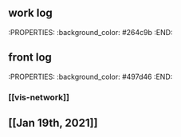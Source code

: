 ## work log
:PROPERTIES:
:background_color: #264c9b
:END:
## front log
:PROPERTIES:
:background_color: #497d46
:END:
### [[vis-network]]
## [[Jan 19th, 2021]]

